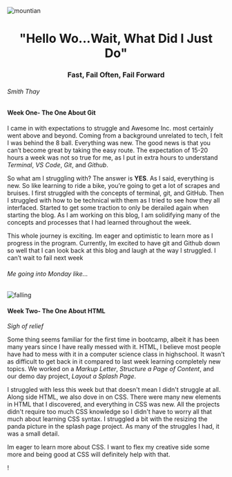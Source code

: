 ![mountian](https://i.postimg.cc/J43h2tVm/clipart-free-mountain-7-original.png)
# <div align= "center"> "Hello Wo...Wait, What Did I Just Do"</div>
### <div align= "center"> Fast, Fail Often, Fail Forward</div>
###### Smith Thay


#### Week One- The One About Git

I came in with expectations to struggle and Awesome Inc. most certainly went above and beyond. Coming from a background unrelated to tech, I felt I was behind the 8 ball. Everything was new. The good news is that you can’t become great by taking the easy route. The expectation of 15-20 hours a week was not so true for me, as I put in extra hours to understand *Terminal*, *VS Code*, *Git*, and *Github*.

So what am I struggling with? The answer is **YES**. As I said, everything is new. So like learning to ride a bike, you’re going to get a lot of scrapes and bruises. I first struggled with the concepts of terminal, git, and GitHub. Then I struggled with how to be technical with them as I tried to see how they all interfaced. Started to get some traction to only be derailed again when starting the blog. As I am working on this blog, I am solidifying many of the concepts and processes that I had learned throughout the week. 


This whole journey is exciting. Im eager and optimistic to learn more as I progress in the program. Currently, Im excited to have git and Github down so well that I can look back at this blog and laugh at the way I struggled. I can’t wait to fail next week 


###### Me going into Monday like...
![falling](https://media.giphy.com/media/14aLuWEyopPrFK/giphy.gif)


#### Week Two- The One About HTML

*Sigh of relief*

Some thing seems familiar for the first time in bootcamp, albeit it has been many years since I have really messed with it. HTML, I believe most people have had to mess with it in a computer science class in highschool. It wasn't as difficult to get back in it compared to last week learning completely new topics. We worked on a *Markup Letter*, *Structure a Page of Content*, and our demo day project, *Layout a Splash Page*. 

I struggled with less this week but that doesn't mean I didn't struggle at all. Along side HTML, we also dove in on CSS. There were many new elements in HTML that I discovered, and everything in CSS was new. All the projects didn't require too much CSS knowledge so I didn't have to worry all that much about learning CSS syntax. I struggled a bit with the resizing the panda picture in the splash page project. As many of the struggles I had, it was a small detail.

Im eager to learn more about CSS. I want to flex my creative side some more and being good at CSS will definitely help with that. 

!



